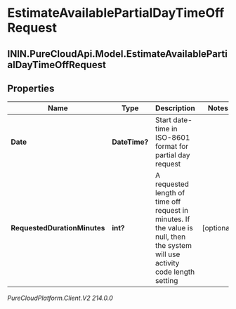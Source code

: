 # EstimateAvailablePartialDayTimeOffRequest

## ININ.PureCloudApi.Model.EstimateAvailablePartialDayTimeOffRequest

## Properties

|Name | Type | Description | Notes|
|------------ | ------------- | ------------- | -------------|
| **Date** | **DateTime?** | Start date-time in ISO-8601 format for partial day request | |
| **RequestedDurationMinutes** | **int?** | A requested length of time off request in minutes. If the value is null, then the system will use activity code length setting | [optional] |



_PureCloudPlatform.Client.V2 214.0.0_
